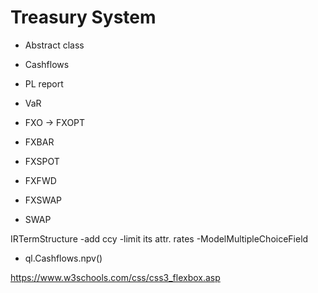 # Treasury System

* Abstract class
* Cashflows
* PL report
* VaR

* FXO -> FXOPT
* FXBAR
* FXSPOT
* FXFWD
* FXSWAP
* SWAP


IRTermStructure
-add ccy
-limit its attr. rates
-ModelMultipleChoiceField
* ql.Cashflows.npv()

https://www.w3schools.com/css/css3_flexbox.asp
